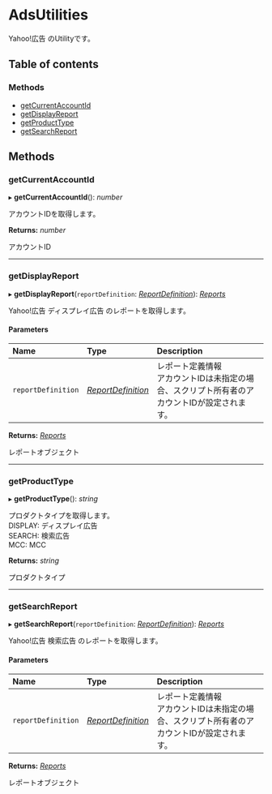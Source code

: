 # AdsUtilities


Yahoo!広告 のUtilityです。

## Table of contents

### Methods

- [getCurrentAccountId](adsutilities.md#getcurrentaccountid)
- [getDisplayReport](adsutilities.md#getdisplayreport)
- [getProductType](adsutilities.md#getproducttype)
- [getSearchReport](adsutilities.md#getsearchreport)

## Methods

### getCurrentAccountId

▸ **getCurrentAccountId**(): *number*

アカウントIDを取得します。

**Returns:** *number*

アカウントID

___

### getDisplayReport

▸ **getDisplayReport**(`reportDefinition`: [*ReportDefinition*](../data/display/reportdefinition.md)): [*Reports*](reports.md)

Yahoo!広告 ディスプレイ広告 のレポートを取得します。

#### Parameters

| Name | Type | Description |
| :------ | :------ | :------ |
| `reportDefinition` | [*ReportDefinition*](../data/display/reportdefinition.md) | レポート定義情報<br>アカウントIDは未指定の場合、スクリプト所有者のアカウントIDが設定されます。 |

**Returns:** [*Reports*](reports.md)

レポートオブジェクト

___

### getProductType

▸ **getProductType**(): *string*

プロダクトタイプを取得します。<br />
DISPLAY: ディスプレイ広告<br />
SEARCH: 検索広告<br />
MCC: MCC

**Returns:** *string*

プロダクトタイプ

___

### getSearchReport

▸ **getSearchReport**(`reportDefinition`: [*ReportDefinition*](../data/search/reportdefinition.md)): [*Reports*](reports.md)

Yahoo!広告 検索広告 のレポートを取得します。

#### Parameters

| Name | Type | Description |
| :------ | :------ | :------ |
| `reportDefinition` | [*ReportDefinition*](../data/search/reportdefinition.md) | レポート定義情報<br>アカウントIDは未指定の場合、スクリプト所有者のアカウントIDが設定されます。 |

**Returns:** [*Reports*](reports.md)

レポートオブジェクト
